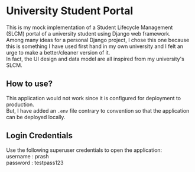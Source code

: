 # University Student Portal  
This is my mock implementation of a Student Lifecycle Management (SLCM) portal of a university student using Django web framework.  
Among many ideas for a personal Django project, I chose this one because this is something I have used first hand in my own university and I felt an urge to make a better/cleaner version of it.  
In fact, the UI design and data model are all inspired from my university's SLCM.  
  
## How to use?  
This application would not work since it is configured for deployment to production.  
But, I have added an `.env` file contrary to convention so that the application can be deployed locally.  

## Login Credentials  
Use the following superuser credentials to open the application:  
  username : prash  
  password : testpass123

